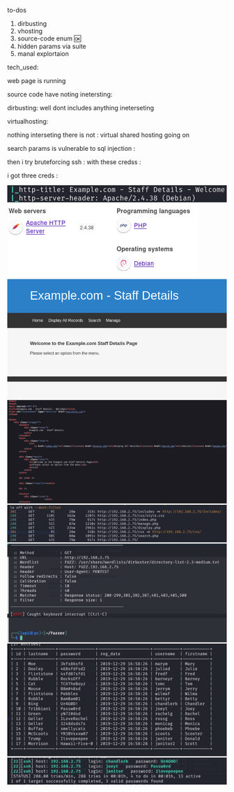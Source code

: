 


to-dos
1. dirbusting
2. vhosting
3. source-code enum 🆗️
4. hidden params via suite
5. manal explortaion



tech_used:







web  page is running 



source code have noting inetersting:



dirbusting:   well dont includes anything ineterseting



virtualhosting:


nothing interseting there is not : virtual shared hosting going on


search params is vulnerable to sql injection :


then i try bruteforcing ssh : with these credss :

i got three creds :



![unnamed_751aa34b493f4ddc8863eabc9ccd06ac](unnamed_751aa34b493f4ddc8863eabc9ccd06ac.png)
![unnamed_99d4bf1811ed4129940c43a30a6b9319](unnamed_99d4bf1811ed4129940c43a30a6b9319.png)
![unnamed_2955a2b28f434ac09e3e9b47c5a61e78](unnamed_2955a2b28f434ac09e3e9b47c5a61e78.png)
![unnamed_3591e5b253fb445ca87b599c9054309a](unnamed_3591e5b253fb445ca87b599c9054309a.png)
![unnamed_310f29fa5b844647ad833e9ab46dbd50](unnamed_310f29fa5b844647ad833e9ab46dbd50.png)
![unnamed_79b78e2e816c46589eed1f46e618b912](unnamed_79b78e2e816c46589eed1f46e618b912.png)
![unnamed_82c9141839ef42b68fe01592d683c581](unnamed_82c9141839ef42b68fe01592d683c581.png)
![unnamed_17586389a9b247aa97303f2dc73c792f](unnamed_17586389a9b247aa97303f2dc73c792f.png)

